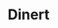 ---
layout: home

title: Dinert
titleTemplate: ElementPlus组件库

hero:
  name: DinertElementPlus
  text: 基于ElementPlus二次封装的组件库
  tagline: 让你能够享受到更好的开发体验
  actions:
    - theme: brand
      text: 开始
      link: /guide/installation
    - theme: alt
      text: 在 github 上查看
      link: https://github.com/Dinert/dinert-element-plus

features:
  - title: Vue3+Typscript
    details: 基于vite打包和ElementPlus+TypeScript开发

  - title: 多种类型组件
    details: 提供了包含但不仅限于表格、表单、弹窗等3+个经常使用到的组件

  - title: 全局引入和按需引入
    details: 直接支持全局引入和按需引入无需配置任何插件

  - title: 一些建议
    details: 请尽量在项目中使用TypeScript，能够最大的提高你的开发效率

---